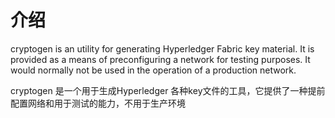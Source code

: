 # 介绍
cryptogen is an utility for generating Hyperledger Fabric key material. It is provided as a means of preconfiguring a network for testing purposes. It would normally not be used in the operation of a production network.


cryptogen 是一个用于生成Hyperledger 各种key文件的工具，它提供了一种提前配置网络和用于测试的能力，不用于生产环境






